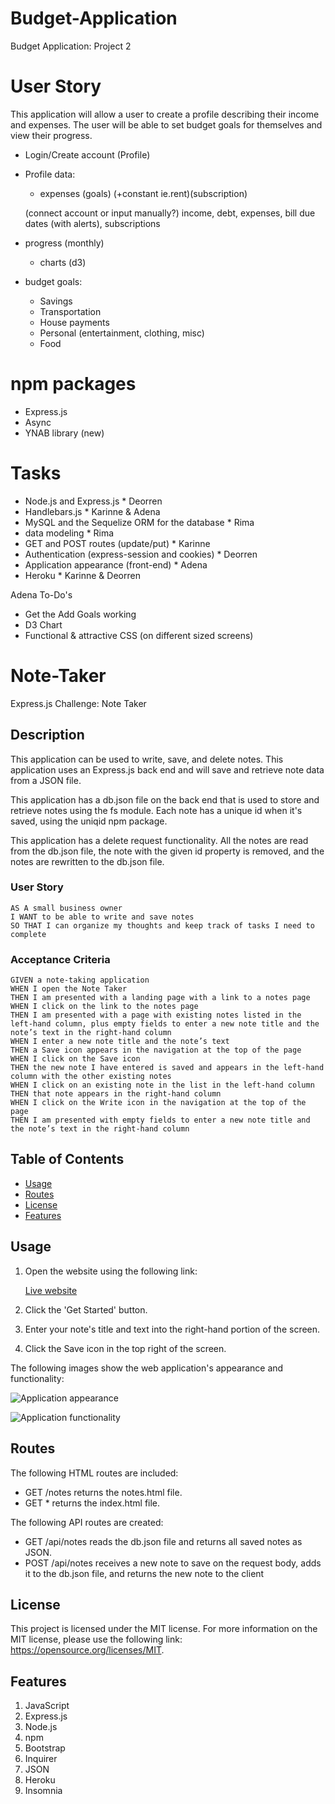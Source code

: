 # Budget-Application
Budget Application: Project 2
<!-- Name????? -->

# User Story

This application will allow a user to create a profile describing their income and expenses. The user will be able to set budget goals for themselves and view their progress. 

- Login/Create account (Profile)
- Profile data:
    - expenses (goals) (+constant ie.rent)(subscription)

    (connect account or input manually?)
    income, debt, expenses, bill due dates (with alerts), subscriptions

- progress (monthly)
    - charts (d3)

- budget goals:
    - Savings
    - Transportation
    - House payments
    - Personal (entertainment, clothing, misc)
    - Food

# npm packages
- Express.js
- Async
- YNAB library (new)


# Tasks
- Node.js and Express.js * Deorren
- Handlebars.js * Karinne & Adena
- MySQL and the Sequelize ORM for the database * Rima
- data modeling * Rima
- GET and POST routes (update/put) * Karinne
- Authentication (express-session and cookies) * Deorren
- Application appearance (front-end) * Adena
- Heroku * Karinne & Deorren

Adena To-Do's
- Get the Add Goals working
- D3 Chart
- Functional & attractive CSS (on different sized screens)


# Note-Taker
Express.js Challenge: Note Taker

## Description

This application can be used to write, save, and delete notes. This application uses an Express.js back end and will save and retrieve note data from a JSON file.

This application has a db.json file on the back end that is used to store and retrieve notes using the fs module. Each note has a unique id when it's saved, using the uniqid npm package.

This application has a delete request functionality. All the notes are read from the db.json file, the note with the given id property is removed, and the notes are rewritten to the db.json file.

### User Story

```
AS A small business owner
I WANT to be able to write and save notes
SO THAT I can organize my thoughts and keep track of tasks I need to complete
```

### Acceptance Criteria

```
GIVEN a note-taking application
WHEN I open the Note Taker
THEN I am presented with a landing page with a link to a notes page
WHEN I click on the link to the notes page
THEN I am presented with a page with existing notes listed in the left-hand column, plus empty fields to enter a new note title and the note’s text in the right-hand column
WHEN I enter a new note title and the note’s text
THEN a Save icon appears in the navigation at the top of the page
WHEN I click on the Save icon
THEN the new note I have entered is saved and appears in the left-hand column with the other existing notes
WHEN I click on an existing note in the list in the left-hand column
THEN that note appears in the right-hand column
WHEN I click on the Write icon in the navigation at the top of the page
THEN I am presented with empty fields to enter a new note title and the note’s text in the right-hand column
```

## Table of Contents

- [Usage](#usage)
- [Routes](#routes)
- [License](#license)
- [Features](#Features)

## Usage

1. Open the website using the following link:

    [Live website](https://note-taker23.herokuapp.com/)

2. Click the 'Get Started' button.

3. Enter your note's title and text into the right-hand portion of the screen.

4. Click the Save icon in the top right of the screen.

The following images show the web application's appearance and functionality:

![Application appearance](./assets/images/appearance.jpg)

![Application functionality](./assets/images/appearance2.jpg)

## Routes 

The following HTML routes are included:
* GET /notes returns the notes.html file.
* GET * returns the index.html file.

The following API routes are created:
* GET /api/notes reads the db.json file and returns all saved notes as JSON.
* POST /api/notes receives a new note to save on the request body, adds it to the db.json file, and returns the new note to the client

## License

This project is licensed under the MIT license. For more information on the MIT license, please use the following link: https://opensource.org/licenses/MIT.

## Features

1. JavaScript
2. Express.js
3. Node.js
4. npm
5. Bootstrap
6. Inquirer
7. JSON
8. Heroku
9. Insomnia